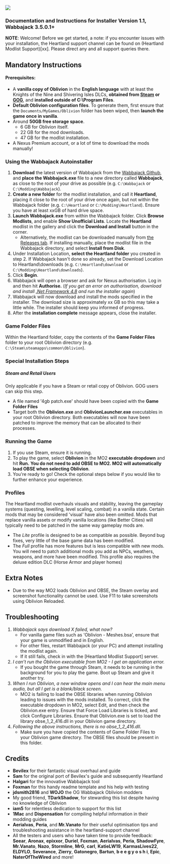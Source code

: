 ![](https://github.com/Drazden/heartlandredux/blob/master/imgTitle.png)

### Documentation and Instructions for Installer Version 1.1, Wabbajack 3.5.0.1+

**NOTE**: Welcome! Before we get started, a note: if you encounter issues with your installation, the Heartland support channel can be found on (Heartland Modlist Support)[xx]. Please direct any and all support queries there.

## Mandatory Instructions

#### Prerequisites:
*   A **vanilla copy of Oblivion** in the **English language** with at least the Knights of the Nine and Shivering Isles DLCs, **obtained from [Steam](https://store.steampowered.com/app/22330/The_Elder_Scrolls_IV_Oblivion_Game_of_the_Year_Edition/) or [GOG](https://www.gog.com/en/game/elder_scrolls_iv_oblivion_game_of_the_year_edition_deluxe_the)**, and **installed outside of C:\Program Files**.
*   **Default Oblivion configuration files**. To generate them, first ensure that the `Documents/MyGames/Oblivion` folder has been wiped, then **launch the game once in vanilla**.
*   Around **50GB free storage space**.
    *   6 GB for Oblivion itself.
    *   22 GB for the mod downloads.
    *   47 GB for the modlist installation.
*   A Nexus Premium account, or a lot of time to download the mods manually!

### Using the Wabbajack Autoinstaller

1. **Download** the latest version of Wabbajack from the [Wabbajack Github](https://github.com/wabbajack-tools/wabbajack/releases/latest), and **place the Wabbajack.exe** file to a new directory called **Wabbajack**, as close to the root of your drive as possible (e.g. `C:\Wabbajack` or `C:\Modding\Wabbajack`).
2. **Create a new folder** for the modlist installation, and call it **Heartland**, placing it close to the root of your drive once again, but not within the Wabbajack folder (e.g. `C:\Heartland` or `C:\Modding\Heartland`).
Ensure you have at least xxGB of hard drive space.
1. **Launch Wabbajack.exe** from within the Wabbajack folder. Click **Browse Modlists**, and enable **Show Unofficial Lists**. Locate the **Heartland** modlist in the gallery and click the **Download and Install** button in the corner.
     * Alternatively, the modlist can be downloaded manually from [the Releases tab](https://github.com/Drazden/heartlandredux/releases/latest). If installing manually, place the modlist file in the Wabbajack directory, and select **Install from Disk**.
2. Under Installation Location, **select the Heartland folder** you created in step 2.
If Wabbajack hasn't done so already, set the Download Location to Heartland\downloads (e.g. `C:\Heartland\download` or `C:\Modding\Heartland\downloads`).
1. Click **Begin**.
2. Wabbajack will open a browser and ask for Nexus authorisation. Log in and then hit **Authorise.** (_If you get an error on authorisation, download and install [.Net Framework 4.8](https://dotnet.microsoft.com/download/dotnet-framework/net48) and run the installer again_)
3. Wabbajack will now download and install the mods specified in the installer. The download size is approximately xx GB so this may take a little while. The installer should keep you informed of progress.
4. After the **installation complete** message appears, close the installer.

### Game Folder Files

Within the Heartland folder, copy the contents of the **Game Folder Files** folder to your root Oblivion directory (e.g. `C:\Steam\steamapps\common\Oblivion`).

### Special Installation Steps

##### _Steam and Retail Users_

Only applicable if you have a Steam or retail copy of Oblivion. GOG users can skip this step.

* A file named '4gb patch.exe' should have been copied with the **Game Folder Files**
* Target both the **Oblivion.exe** and **OblivionLauncher.exe** executables in your root Oblivion directory. Both executables will now have been patched to improve the memory that can be allocated to their processes.


### Running the Game
1. If you use Steam, ensure it is running.
2. To play the game, select **Oblivion** in the MO2 **executable dropdown** and hit **Run.** **You do not need to add OBSE to MO2. MO2 will automatically load OBSE when selecting Oblivion**.
3. You're ready to go! Check the optional steps below if you would like to further enhance your experience.

### Profiles

The Heartland modlist overhauls visuals and stability, leaving the gameplay systems (questing, levelling, level scaling, combat) in a vanilla state. Certain mods that may be considered 'visual' have also been omitted. Mods that replace vanilla assets or modify vanilla locations (like Better Cities) will typically need to be patched in the same way gameplay mods are.  

- The *Lite* profile is designed to be as compatible as possible. Beyond bug fixes, very little of the base game data has been modified.
- The *Full* profile has more features but is less compatible with new mods. You will need to patch additional mods you add as NPCs, weathers, weapons, and more have been modified. This profile also requires the deluxe edition DLC (Horse Armor and player homes)  


## Extra Notes

*   Due to the way MO2 loads Oblivion and OBSE, the Steam overlay and screenshot functionality cannot be used. Use F11 to take screenshots using Oblivion Reloaded.

## Troubleshooting

1. _Wabbajack says download X failed, what now?_
   - For vanilla game files such as 'Oblivion - Meshes.bsa', ensure that your game is unmodified and in English.
   - For other files, restart Wabbajack (or your PC) and attempt installing the modlist again.
   - If it still fails, check in with the [Heartland Modlist Support] server.
2. _I can’t run the Oblivion executable from MO2 - I get an application error._
    * If you bought the game through Steam, it needs to be running in the background for you to play the game. Boot up Steam and give it another try.
3. _When I run Oblivion, a new window opens and I can hear the main menu audio, but all I get is a blank/black screen._
   * MO2 is failing to load the OBSE libraries when running Oblivion leading to issues with the mods installed. To correct, click the executable dropdown in MO2, select Edit, and then check the Oblivion.exe entry. Ensure that Force Load Libraries is ticked, and click Configure Libraries. Ensure that Oblivion.exe is set to load the library obse_1_2_416.dll in your Oblivion game directory.
4. _Following the above instructions, there is no obse_1_2_416.dll._
   * Make sure you have copied the contents of Game Folder Files to your Oblivion game directory. The OBSE files should be present in this folder.

## Credits

* **Bevilex** for their fantastic visual overhaul and guide
* **Sam** for the original port of Bevilex's guide and subsequently Heartland
* **Halgari** for the innovative Wabbajack tool
* **Foxman** for this handy readme template and his help with testing
* **jdsmith2816** and **WOJO** the OG Wabbajack Oblivion modders
* My good friend, **TDarkShadow**, for stewarding this list despite having no knowledge of Oblivion
* **iam5** for relentless dedication to support for this list
* **1Mac** and **Dispensation** for compiling helpful information in their modding guides  
* **Aerialvas**, **Peria**, and **Mr.Vanato** for their useful optimisation tips and troubleshooting assistance in the heartland-support channel
* All the testers and users who have taken time to provide feedback: **Seear**, **Aronax**, **epixxor**, **Duriel**, **Foxman**, **Aerialvas**, **Peria**, **ShadowFyre**, **Mr.Vanato**, **Nazo**, **Stormline**, **MrG**, **carl**, **KatieLW19**,  **KarmasLives22**, **ELDYLO**, **Severance**, **Zierry**, **Gatonegro**, **Bartun**, **b e e g y o s h i**, **Epic**, **NaterOfTheWired** and more!
